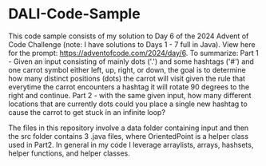 # DALI-Code-Sample
This code sample consists of my solution to Day 6 of the 2024 Advent of Code Challenge (note: I have solutions to Days 1 - 7 full in Java). View here for the prompt: https://adventofcode.com/2024/day/6. To summarize: Part 1 - Given an input consisting of mainly dots ('.') and some hashtags ('#') and one carrot symbol either left, up, right, or down, the goal is to determine how many distinct positions (dots) the carrot will visit given the rule that everytime the carrot encounters a hashtag it will rotate 90 degrees to the right and continue. Part 2 - with the same given input, how many different locations that are currently dots could you place a single new hashtag to cause the carrot to get stuck in an infinite loop?

The files in this repository involve a data folder containing input and then the src folder contains 3 .java files, where OrientedPoint is a helper class used in Part2. In general in my code I leverage arraylists, arrays, hashsets, helper functions, and helper classes.
